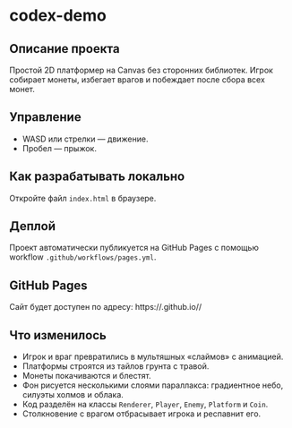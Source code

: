 # codex-demo

## Описание проекта

Простой 2D платформер на Canvas без сторонних библиотек. Игрок собирает монеты, избегает врагов и побеждает после сбора всех монет.

## Управление

- WASD или стрелки — движение.
- Пробел — прыжок.

## Как разрабатывать локально

Откройте файл `index.html` в браузере.

## Деплой

Проект автоматически публикуется на GitHub Pages с помощью workflow `.github/workflows/pages.yml`.

## GitHub Pages

Сайт будет доступен по адресу: https://<owner>.github.io/<repo>/

## Что изменилось

- Игрок и враг превратились в мультяшных «слаймов» с анимацией.
- Платформы строятся из тайлов грунта с травой.
- Монеты покачиваются и блестят.
- Фон рисуется несколькими слоями параллакса: градиентное небо, силуэты холмов и облака.
- Код разделён на классы `Renderer`, `Player`, `Enemy`, `Platform` и `Coin`.
- Столкновение с врагом отбрасывает игрока и респавнит его.
